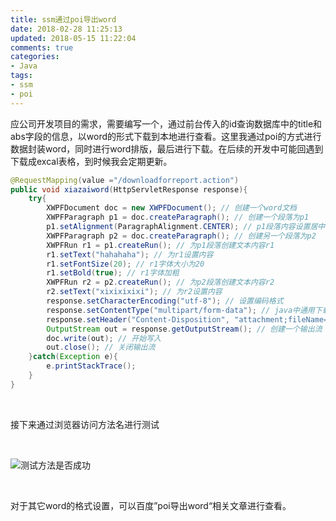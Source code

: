 ```yaml
---
title: ssm通过poi导出word
date: 2018-02-28 11:25:13
updated: 2018-05-15 11:22:04
comments: true
categories:
- Java
tags:
- ssm
- poi
---
```


应公司开发项目的需求，需要编写一个，通过前台传入的id查询数据库中的title和abs字段的信息，以word的形式下载到本地进行查看。这里我通过poi的方式进行数据封装word，同时进行word排版，最后进行下载。在后续的开发中可能回遇到下载成excal表格，到时候我会定期更新。

```java
@RequestMapping(value ="/downloadforreport.action")
public void xiazaiword(HttpServletResponse response){
	try{
		XWPFDocument doc = new XWPFDocument(); // 创建一个word文档
		XWPFParagraph p1 = doc.createParagraph(); // 创建一个段落为p1
		p1.setAlignment(ParagraphAlignment.CENTER); // p1段落内容设置居中
		XWPFParagraph p2 = doc.createParagraph(); // 创建另一个段落为p2
		XWPFRun r1 = p1.createRun(); // 为p1段落创建文本内容r1
		r1.setText("hahahaha"); // 为r1设置内容
		r1.setFontSize(20); // r1字体大小为20
		r1.setBold(true); // r1字体加粗
		XWPFRun r2 = p2.createRun(); // 为p2段落创建文本内容r2
		r2.setText("xixixixixi"); // 为r2设置内容
		response.setCharacterEncoding("utf-8"); // 设置编码格式
		response.setContentType("multipart/form-data"); // java中通用下载文件
		response.setHeader("Content-Disposition", "attachment;fileName=downfile.docx" ); // 设置文件头和文件名
		OutputStream out = response.getOutputStream(); // 创建一个输出流
		doc.write(out); // 开始写入
		out.close(); // 关闭输出流
	}catch(Exception e){
		e.printStackTrace();
	}
}
```

<br>

接下来通过浏览器访问方法名进行测试

<br>

![测试方法是否成功](/blog/ssm通过poi导出word/64dd3ac9ad9c294b849b31d1e1f5f724.png)

<br>

对于其它word的格式设置，可以百度”poi导出word“相关文章进行查看。
